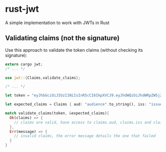 rust-jwt
========

A simple implementation to work with JWTs in Rust

## Validating claims (not the signature)

Use this approach to validate the token claims (without checking its signature):
```rust
extern cargo jwt;
/* ... */

use jwt::{Claims,validate_claims};

/* ... */

let token = "eyJhbGciOiJIUzI1NiIsInR5cCI6IkpXVCJ9.eyJhdWQiOiJhdWRpZW5jZSIsImlzcyI6Imlzc3VlciIsImV4cCI6OTQxMjkxMjE3MH0.CY-7e30citzNlDK3y3SP2ElZovyp6gID3rKpXozHo3M";

let expected_claims = Claims { aud: "audience".to_string(), iss: "issuer".to_string(), exp: None };

match validate_claims(token, &expected_claims){
  Ok(claims) => {
    // claims are valid, have access to claims.aud, claims.iss and claims.exp
  },
  Err(message) => {
    // invalid claims, the error message details the one that failed
  }
}
```
